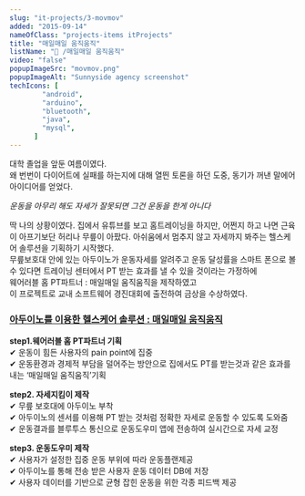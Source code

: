 ```yaml
---
slug: "it-projects/3-movmov"
added: "2015-09-14"
nameOfClass: "projects-items itProjects"
title: "매일매일 움직움직"
listName: "📱 /매일매일 움직움직"
video: "false"
popupImageSrc: "movmov.png"
popupImageAlt: "Sunnyside agency screenshot"
techIcons: [
        "android",
        "arduino",
        "bluetooth",
        "java",
        "mysql",
      ]
---
```

대학 졸업을 앞둔 여름이였다.  
왜 번번이 다이어트에 실패를 하는지에 대해 열띈 토론을 하던 도중, 동기가 꺼낸 말에어 아이디어를 얻었다.  
  
_운동을 아무리 해도 자세가 잘못되면 그건 운동을 한게 아니다_
  
딱 나의 상황이였다. 집에서 유튜브를 보고 홈트레이닝을 하지만, 어쩐지 하고 나면 근육이 아프기보단 허리나 무릎이 아팠다. 
아쉬움에서 멈추지 않고 자세까지 봐주는 헬스케어 솔루션을 기획하기 시작했다.  
무릎보호대 안에 있는 아두이노가 운동자세를 알려주고 운동 달성률을 스마트 폰으로 볼 수 있다면 트레이닝 센터에서 PT 받는 효과를 낼 수 있을 것이라는 가정하에  
웨어러블 홈 PT파트너 : 매일매일 움직움직을 제작하였고    
이 프로젝트로 교내 소프트웨어 경진대회에 출전하여 금상을 수상하였다.

### [아두이노를 이용한 헬스케어 솔루션 : 매일매일 움직움직](https://docs.google.com/presentation/d/12-4NHg8yEkHy_y4LaYJQl0o_YlPPAH6X/edit#slide=id.p1  "클릭하여 상세 문서를 다운받을 수 있습니다.")  
__step1.웨어러블 홈 PT파트너 기획__  
✔︎ 운동이 힘든 사용자의 pain point에 집중   
✔︎ 운동환경과 경제적 부담을 덜어주는 방안으로 집에서도 PT를 받는것과 같은 효과를 내는 ‘매일매일 움직움직’기획     
  
  __step2. 자세지킴이 제작__  
✔︎ 무릎 보호대에 아두이노 부착  
✔︎ 아두이노의 센서를 이용해 PT 받는 것처럼 정확한 자세로 운동할 수 있도록 도와줌  
✔︎ 운동결과를 블루투스 통신으로 운동도우미 앱에 전송하여 실시간으로 자세 교정
  
__step3. 운동도우미 제작__  
✔︎ 사용자가 설정한 집중 운동 부위에 따라 운동플랜제공    
✔︎ 아두이노를 통해 전송 받은 사용자 운동 데이터 DB에 저장  
✔︎ 사용자 데이터를 기반으로 균형 잡힌 운동을 위한 각종 피드백 제공     

